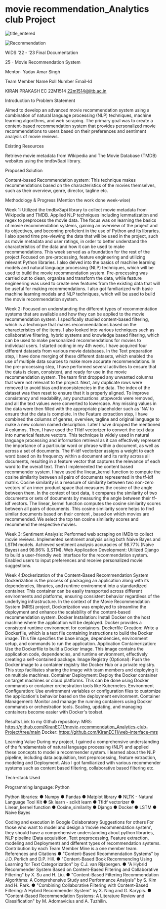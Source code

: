 # movie recommendation_Analytics club Project
 
![title_entered](https://github.com/KiranEC11/movie-recommendation_Analytics-club-Project/assets/123507880/7f87622e-376d-4fc3-969d-70dab34417c2)

![Recommendation](https://github.com/KiranEC11/movie-recommendation_Analytics-club-Project/assets/123507880/832ef16e-9d11-4d64-88ce-b2f4e0db1f33)



WiDS ‘22 - ‘23 Final Documentation

25 - Movie Recommendation System

Mentor- Yadav Amar Singh

Team Member Name Roll Number Email-Id

KIRAN PRAKASH EC 22M1514 22m1514@iitb.ac.in

Introduction to Problem Statement

Aimed to develop an advanced movie recommendation system using a combination of natural
language processing (NLP) techniques, machine learning algorithms, and web scraping. The
primary goal was to create a content-based recommendation system that provides
personalized movie recommendations to users based on their preferences and sentiment
analysis of movie reviews.

Existing Resources

Retrieve movie metadata from Wikipedia and The Movie Database (TMDB) websites using the
tmdbv3api library.

Proposed Solution

Content-based Recommendation system:
This technique makes recommendations based on the characteristics of the movies
themselves, such as their overview, genre, director, tagline etc.

Methodology & Progress (Mention the work done week-wise)

Week 1: Utilized the tmdbv3api library to collect movie metadata from Wikipedia and TMDB.
Applied NLP techniques including lemmatization and regex to preprocess the movie data.
The focus was on learning the basics of movie recommendation systems, gaining an
overview of the project and its objectives, and becoming proficient in the use of Python and its
libraries. I also spend time pre-viewing the data that will be used in the project, such as movie
metadata and user ratings, in order to better understand the characteristics of the data and
how it can be used to make recommendations. This week served as a foundation for the rest
of the project.Focused on pre-processing, feature engineering and utilizing relevant Python
libraries. I also delved into the basics of machine learning models and natural language
processing (NLP) techniques, which will be used to build the movie recommendation system.
Pre-processing was carried out to clean, organize and transform the data, while feature
engineering was used to create new features from the existing data that will be useful for
making recommendations. I also got familiarized with basic machine learning models and
NLP techniques, which will be used to build the movie recommendation system.

Week 2: Focused on understanding the different types of recommendation systems that are
available and how they can be applied to the movie recommendation system. I specifically
studied content-based filtering, which is a technique that makes recommendations based on
the characteristics of the items. I also looked into various techniques such as collaborative
filtering, hybrid systems and knowledge based filtering, which can be used to make
personalized recommendations for movies to individual users. I started coding in my 4th
week. I have acquired four different datasets from various movie databases. In the Text
preparation step, I have done merging of these different datasets, which enabled the use of
multiple data sources to make more accurate recommendations. In the pre-processing step,
I have performed several activities to ensure that the data is clean, consistent, and ready for
use in the movie recommendation system. The team first dropped any unwanted columns that
were not relevant to the project. Next, any duplicate rows were removed to avoid bias and
inconsistencies in the data. The index of the dataset was then reset to ensure that it is
properly aligned. To improve consistency and readability, any punctuations ,stopwords were
removed, and all the text values were converted to lowercase. Any missing values in the data
were then filled with the appropriate placeholder such as 'NA' to ensure that the data is
complete. In the Feature extraction step, I have combined the columns of genres, overview,
tagline and original language to make a new column named description. Later I have dropped
the mentioned 4 columns. Then, I have used the TfIdf vectorizer to convert the text data into
numerical feature vectors. This technique is widely used in natural language processing and
information retrieval as it can effectively represent the importance of a particular word or
phrase within a document, as well as across a set of documents. The tf-idf vectorizer assigns
a weight to each word based on its frequency within a document and its rarity across all
documents, resulting in a feature vector that captures the relevance of each word to the
overall text. Then I implemented the content based recommender system. I have used the
linear_kernel function to compute the cosine similarity between all pairs of documents
represented in the tf-idf matrix. Cosine similarity is a measure of similarity between two
non-zero vectors of an inner product space that measures the cosine of the angle between
them. In the context of text data, it compares the similarity of two documents or sets of
documents by measuring the angle between their tf-idf vectors. The linear_kernel function
computes the cosine similarity scores between all pairs of documents. This cosine similarity
score helps to find similar documents based on their content , based on which movies are
recommended. We select the top ten cosine similarity scores and recommend the respective
movies.

Week 3: Sentiment Analysis:
Performed web scraping on IMDb to collect movie reviews.
Implemented sentiment analysis using both Naive Bayes and LSTM models.
Achieved sentiment analysis accuracies of 98.77% (Naive Bayes) and 98.96% (LSTM).
Web Application Development:
Utilized Django to build a user-friendly web interface for the recommendation system.
Enabled users to input preferences and receive personalized movie suggestions.


Week 4:Dockerization of the Content-Based Recommendation System
Dockerization is the process of packaging an application along with its dependencies,
libraries, and runtime environment into a standardized container. This container can be easily
transported across different environments and platforms, ensuring consistent behavior
regardless of the underlying infrastructure. In the context of the Movie Recommendation
System (MRS) project, Dockerization was employed to streamline the deployment and
enhance the scalability of the content-based recommendation system.
Docker Installation: Install Docker on the host machine where the application will be deployed.
Docker provides a consistent runtime environment for containers.
Dockerfile Creation: Write a Dockerfile, which is a text file containing instructions to build the
Docker image. This file specifies the base image, dependencies, environment setup, and
commands to run the application.
Application Containerization: Use the Dockerfile to build a Docker image. This image contains
the application code, dependencies, and runtime environment, effectively creating a
self-contained package.
Image Registry (Optional): Push the Docker image to a container registry like Docker Hub or a
private registry. This step facilitates sharing the image with team members and deploying it on
multiple machines.
Container Deployment: Deploy the Docker container on target machines or cloud platforms.
This can be done using Docker commands or container orchestration tools like Kubernetes.
Environment Configuration: Use environment variables or configuration files to customize the
application's behavior based on the deployment environment.
Container Management: Monitor and manage the running containers using Docker
commands or orchestration tools. Scaling, updating, and managing containers become easier
with Docker's toolset.


Results
Link to my Github repository:
MRS: https://github.com/KiranEC11/movie-recommendation_Analytics-club-Project/tree/main
Docker: https://github.com/KiranEC11/web-interface-mrs


Learning Value
During my project, I gained a comprehensive understanding of the fundamentals of natural
language processing (NLP) and applied these concepts to model a recommender system. I
learned about the NLP pipeline, including data acquisition, text preprocessing, feature
extraction, modeling and Deployment. Also I got familiarized with various recommender
systems such as content based filtering, collaborative based filtering etc.


Tech-stack Used


Programming language: Python

Python libraries:
● Numpy
● Pandas
● Matplot library
● NLTK - Natural Language Tool Kit
● Sk learn - scikit learn
● TfIdf vectorizer
● Linear_kernel function
● Cosine_similarity
● Django
● Docker
● LSTM
● Naive Bayes


Coding and execution in Google Colaboratory
Suggestions for others
For those who want to model and design a ‘movie recommendation system’, they should have a
comprehensive understanding about python libraries, NLP pipeline (Data acquisition, Text
preprocessing, Feature extraction, modeling and Deployment) and different types of
recommendation systems.
Contribution by each Team Member
Mine is a one member team.
References and Citations
● "Content-Based Recommendation Systems" by J.O. Perlich and D.P. Hill.
● "Content-Based Book Recommending Using Learning for Text Categorization" by C.J.
van Rijsbergen.
● "A Hybrid Recommender System Based on Content-Based Filtering and Collaborative
Filtering" by X. Su and H. Liu.
● "Content-Based Filtering Recommendation Algorithms: A Comprehensive Study and
Performance Analysis" by S. Kim and H. Park.
● "Combining Collaborative Filtering with Content-Based Filtering: A Hybrid
Recommender System" by X. Ning and G. Karypis.
● "Content-Based Recommendation Systems: A Literature Review and Classification" by
M. Adomavicius and A. Tuzhilin.
